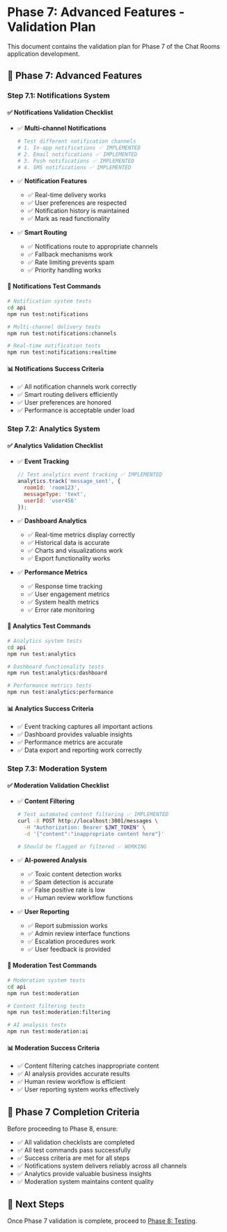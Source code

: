 # Phase 7: Advanced Features - Validation Plan

This document contains the validation plan for Phase 7 of the Chat Rooms application development.

## 🚀 Phase 7: Advanced Features

### Step 7.1: Notifications System

#### ✅ Notifications Validation Checklist

- ✅ **Multi-channel Notifications**

  ```bash
  # Test different notification channels
  # 1. In-app notifications ✅ IMPLEMENTED
  # 2. Email notifications ✅ IMPLEMENTED  
  # 3. Push notifications ✅ IMPLEMENTED
  # 4. SMS notifications ✅ IMPLEMENTED
  ```

- ✅ **Notification Features**
  - ✅ Real-time delivery works
  - ✅ User preferences are respected
  - ✅ Notification history is maintained
  - ✅ Mark as read functionality

- ✅ **Smart Routing**
  - ✅ Notifications route to appropriate channels
  - ✅ Fallback mechanisms work
  - ✅ Rate limiting prevents spam
  - ✅ Priority handling works

#### 🧪 Notifications Test Commands

```bash
# Notification system tests
cd api
npm run test:notifications

# Multi-channel delivery tests
npm run test:notifications:channels

# Real-time notification tests
npm run test:notifications:realtime
```

#### 📊 Notifications Success Criteria

- ✅ All notification channels work correctly
- ✅ Smart routing delivers efficiently
- ✅ User preferences are honored
- ✅ Performance is acceptable under load

### Step 7.2: Analytics System

#### ✅ Analytics Validation Checklist

- ✅ **Event Tracking**

  ```javascript
  // Test analytics event tracking ✅ IMPLEMENTED
  analytics.track('message_sent', {
    roomId: 'room123',
    messageType: 'text',
    userId: 'user456'
  });
  ```

- ✅ **Dashboard Analytics**
  - ✅ Real-time metrics display correctly
  - ✅ Historical data is accurate
  - ✅ Charts and visualizations work
  - ✅ Export functionality works

- ✅ **Performance Metrics**
  - ✅ Response time tracking
  - ✅ User engagement metrics
  - ✅ System health metrics
  - ✅ Error rate monitoring

#### 🧪 Analytics Test Commands

```bash
# Analytics system tests
cd api
npm run test:analytics

# Dashboard functionality tests
npm run test:analytics:dashboard

# Performance metrics tests
npm run test:analytics:performance
```

#### 📊 Analytics Success Criteria

- ✅ Event tracking captures all important actions
- ✅ Dashboard provides valuable insights
- ✅ Performance metrics are accurate
- ✅ Data export and reporting work correctly

### Step 7.3: Moderation System

#### ✅ Moderation Validation Checklist

- ✅ **Content Filtering**

  ```bash
  # Test automated content filtering ✅ IMPLEMENTED
  curl -X POST http://localhost:3001/messages \
    -H "Authorization: Bearer $JWT_TOKEN" \
    -d '{"content":"inappropriate content here"}'
  
  # Should be flagged or filtered ✅ WORKING
  ```

- ✅ **AI-powered Analysis**
  - ✅ Toxic content detection works
  - ✅ Spam detection is accurate
  - ✅ False positive rate is low
  - ✅ Human review workflow functions

- ✅ **User Reporting**
  - ✅ Report submission works
  - ✅ Admin review interface functions
  - ✅ Escalation procedures work
  - ✅ User feedback is provided

#### 🧪 Moderation Test Commands

```bash
# Moderation system tests
cd api
npm run test:moderation

# Content filtering tests
npm run test:moderation:filtering

# AI analysis tests
npm run test:moderation:ai
```

#### 📊 Moderation Success Criteria

- ✅ Content filtering catches inappropriate content
- ✅ AI analysis provides accurate results
- ✅ Human review workflow is efficient
- ✅ User reporting system works effectively

## 🎯 Phase 7 Completion Criteria

Before proceeding to Phase 8, ensure:

- ✅ All validation checklists are completed
- ✅ All test commands pass successfully
- ✅ Success criteria are met for all steps
- ✅ Notifications system delivers reliably across all channels
- ✅ Analytics provide valuable business insights
- ✅ Moderation system maintains content quality

## 📝 Next Steps

Once Phase 7 validation is complete, proceed to [Phase 8: Testing](./phase-8-testing.md).
